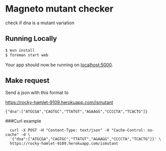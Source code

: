 # Magneto mutant checker
check if dna is a mutant variation

## Running Locally

```sh
$ mvn install
$ foreman start web
```

Your app should now be running on [localhost:5000](http://localhost:5000/).

## Make request
Send a json with this format  to

https://rocky-hamlet-9109.herokuapp.com/ismutant

```
{"dna":["ATGCGA","CAGTGC","TTATGT","AGAAGG","CCCCTA","TCACTG"]}
```

###Curl example
```
  curl -X POST -H "Content-Type: text/json" -H "Cache-Control: no-cache" -d \
  '{"dna":["ATGCGA","CAGTGC","TTATGT","AGAAGG","CCCCTA","TCACTG"]}' \
  https://rocky-hamlet-9109.herokuapp.com/ismutant
```
